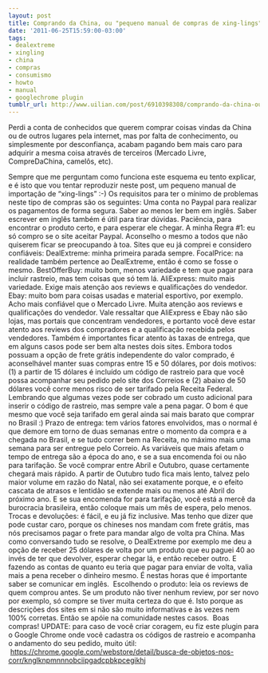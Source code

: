```yaml
---
layout: post
title: Comprando da China, ou "pequeno manual de compras de xing-lings"
date: '2011-06-25T15:59:00-03:00'
tags:
- dealextreme
- xingling
- china
- compras
- consumismo
- howto
- manual
- googlechrome plugin
tumblr_url: http://www.uilian.com/post/6910398308/comprando-da-china-ou-pequeno-manual-de-compras
---
```

Perdi a conta de conhecidos que querem comprar coisas vindas da China ou de outros lugares pela internet, mas por falta de conhecimento, ou simplesmente por desconfiança, acabam pagando bem mais caro para adquirir a mesma coisa através de terceiros (Mercado Livre, CompreDaChina, camelôs, etc).

Sempre que me perguntam como funciona este esquema eu tento explicar, e é isto que vou tentar reproduzir neste post, um pequeno manual de importação de “xing-lings” :-)
Os requisitos para ter o mínimo de problemas neste tipo de compras são os seguintes:
Uma conta no Paypal para realizar os pagamentos de forma segura.
Saber ao menos ler bem em inglês. Saber escrever em inglês também é útil para tirar dúvidas.
Paciência, para encontrar o produto certo, e para esperar ele chegar.
A minha Regra #1: eu só compro se o site aceitar Paypal. Aconselho o mesmo a todos que não quiserem ficar se preocupando à toa.
Sites que eu já comprei e considero confiáveis:
DealExtreme: minha primeira parada sempre.
FocalPrice: na realidade também pertence ao DealExtreme, então é como se fosse o mesmo.
BestOfferBuy: muito bom, menos variedade e tem que pagar para incluir rastreio, mas tem coisas que só tem lá.
AliExpress: muito mais variedade. Exige mais atenção aos reviews e qualificações do vendedor.
Ebay: muito bom para coisas usadas e material esportivo, por exemplo. Acho mais confiável que o Mercado Livre. Muita atenção aos reviews e qualificações do vendedor.
Vale ressaltar que AliExpress e Ebay não são lojas, mas portais que concentram vendedores, e portanto você deve estar atento aos reviews dos compradores e a qualificação recebida pelos vendedores. Também é importantes ficar atento às taxas de entrega, que em alguns casos pode ser bem alta nestes dois sites.
Embora todos possuam a opção de frete grátis independente do valor comprado, é aconselhável manter suas compras entre 15 e 50 dólares, por dois motivos: (1) a partir de 15 dólares é incluído um código de rastreio para que você possa acompanhar seu pedido pelo site dos Correios e (2) abaixo de 50 dólares você corre menos risco de ser tarifado pela Receita Federal.
Lembrando que algumas vezes pode ser cobrado um custo adicional para inserir o código de rastreio, mas sempre vale a pena pagar.
O bom é que mesmo que você seja tarifado em geral ainda sai mais barato que comprar no Brasil :)
Prazo de entrega: tem vários fatores envolvidos, mas o normal é que demore em torno de duas semanas entre o momento da compra e a chegada no Brasil, e se tudo correr bem na Receita, no máximo mais uma semana para ser entregue pelo Correio.
As variáveis que mais afetam o tempo de entrega são a época do ano, e se a sua encomenda foi ou não para tarifação.
Se você comprar entre Abril e Outubro, quase certamente chegará mais rápido. A partir de Outubro tudo fica mais lento, talvez pelo maior volume em razão do Natal, não sei exatamente porque, e o efeito cascata de atrasos e lentidão se extende mais ou menos até Abril do próximo ano.
E se sua encomenda for para tarifação, você está a mercê da burocracia brasileira, então coloque mais um mês de espera, pelo menos.
Trocas e devoluções: é fácil, e eu já fiz inclusive. Mas tenho que dizer que pode custar caro, porque os chineses nos mandam com frete grátis, mas nós precisamos pagar o frete para mandar algo de volta pra China.
Mas como conversando tudo se resolve, o DealExtreme por exemplo me deu a opção de receber 25 dólares de volta por um produto que eu paguei 40 ao invés de ter que devolver, esperar chegar lá, e então receber outro. E fazendo as contas de quanto eu teria que pagar para enviar de volta, valia mais a pena receber o dinheiro mesmo.
É nestas horas que é importante saber se comunicar em inglês. 
Escolhendo o produto: leia os reviews de quem comprou antes. Se um produto não tiver nenhum review, por ser novo por exemplo, só compre se tiver muita certeza do que é. Isto porque as descrições dos sites em si não são muito informativas e às vezes nem 100% corretas. Então se apóie na comunidade nestes casos. 
Boas compras!
UPDATE: para caso de você criar coragem, eu fiz este plugin para o Google Chrome onde você cadastra os códigos de rastreio e acompanha o andamento do seu pedido, muito útil:
 https://chrome.google.com/webstore/detail/busca-de-objetos-nos-corr/knglknpmnnnobciipgadcpbkpcegikhj
